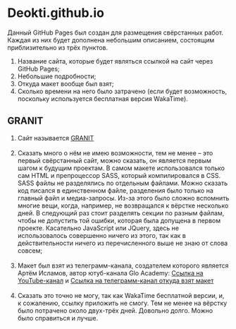 # Deokti.github.io
Данный GitHub Pages был создан для размещения свёрстанных работ. Каждая из них будет дополнена небольшим описанием, состоящим приблизительно из трёх пунктов. 
<ol>
  <li>Название сайта, которые будет являться ссылкой на сайт через GitHub Pages; </li>
  <li>Небольшие подробности;</li>
  <li>Откуда макет вообще был взят;</li>
  <li>Сколько времени на него было затрачено (если будет возможность, поскольку используется бесплатная версия WakaTime). </li>
</ol>  


<h2>GRANIT</h2>
<ol>
  <li>Сайт называется <a href="https://deokti.github.io/GRANIT/" target="_blank">GRANIT</a></li>
  <br>
 	<li>Сказать много о нём не имею возможности, тем не менее – это первый свёрстанный сайт, можно сказать, он является первым шагом к будущим проектам. В самом макете использовался только сам HTML и препроцессор SASS, который компилировался в CSS. SASS файлы не разделялись по отдельным файлами. Можно сказать код писался в единственном файле, разделения было только на главный файл и медиа-запросы. Из-за этого было сложно вспомнить многие вещи, когда, например, не возвращался к вёрстке несколько дней. В следующий раз стоит разделять секции по разным файлам, чтобы не допустить той ошибки, которая была допущена в первом проекте. Касательно JavaScript или JQuery, здесь не использовалось совершенно ничего из этого, так как в действительности ничего из перечисленного выше не знаю от слова совсем; </li>
  <br>
<li>Макет был взят из телеграмм-канала, создателем которого является Артём Исламов, автор ютуб-канала Glo Academy: 
    <a href="https://www.youtube.com/channel/UCVswRUcKC-M35RzgPRv8qUg/featured">Ссылка на YouTube-канал</a> и 
    <a href="https://t.me/glo_academy">Ссылка на телеграмм-канал откуда взят макет</a></li>
  <br>
 <li>Сказать это точно не могу, так как WakaTime бесплатной версии, и, к сожалению, ссылку приложить не смогу. Тем не менее на вёрстку было потрачено около двух-трёх дней. Довольно долго. Можно было справиться и лучше.</li>
</ol>  
